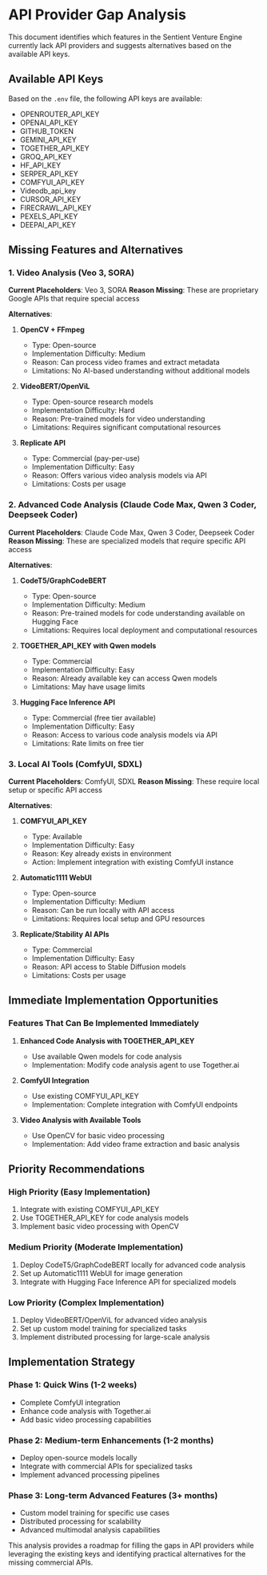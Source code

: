 # API Provider Gap Analysis

This document identifies which features in the Sentient Venture Engine currently lack API providers and suggests alternatives based on the available API keys.

## Available API Keys

Based on the `.env` file, the following API keys are available:
- OPENROUTER_API_KEY
- OPENAI_API_KEY
- GITHUB_TOKEN
- GEMINI_API_KEY
- TOGETHER_API_KEY
- GROQ_API_KEY
- HF_API_KEY
- SERPER_API_KEY
- COMFYUI_API_KEY
- Videodb_api_key
- CURSOR_API_KEY
- FIRECRAWL_API_KEY
- PEXELS_API_KEY
- DEEPAI_API_KEY

## Missing Features and Alternatives

### 1. Video Analysis (Veo 3, SORA)

**Current Placeholders**: Veo 3, SORA
**Reason Missing**: These are proprietary Google APIs that require special access

**Alternatives**:
1. **OpenCV + FFmpeg**
   - Type: Open-source
   - Implementation Difficulty: Medium
   - Reason: Can process video frames and extract metadata
   - Limitations: No AI-based understanding without additional models

2. **VideoBERT/OpenViL**
   - Type: Open-source research models
   - Implementation Difficulty: Hard
   - Reason: Pre-trained models for video understanding
   - Limitations: Requires significant computational resources

3. **Replicate API**
   - Type: Commercial (pay-per-use)
   - Implementation Difficulty: Easy
   - Reason: Offers various video analysis models via API
   - Limitations: Costs per usage

### 2. Advanced Code Analysis (Claude Code Max, Qwen 3 Coder, Deepseek Coder)

**Current Placeholders**: Claude Code Max, Qwen 3 Coder, Deepseek Coder
**Reason Missing**: These are specialized models that require specific API access

**Alternatives**:
1. **CodeT5/GraphCodeBERT**
   - Type: Open-source
   - Implementation Difficulty: Medium
   - Reason: Pre-trained models for code understanding available on Hugging Face
   - Limitations: Requires local deployment and computational resources

2. **TOGETHER_API_KEY with Qwen models**
   - Type: Commercial
   - Implementation Difficulty: Easy
   - Reason: Already available key can access Qwen models
   - Limitations: May have usage limits

3. **Hugging Face Inference API**
   - Type: Commercial (free tier available)
   - Implementation Difficulty: Easy
   - Reason: Access to various code analysis models via API
   - Limitations: Rate limits on free tier

### 3. Local AI Tools (ComfyUI, SDXL)

**Current Placeholders**: ComfyUI, SDXL
**Reason Missing**: These require local setup or specific API access

**Alternatives**:
1. **COMFYUI_API_KEY**
   - Type: Available
   - Implementation Difficulty: Easy
   - Reason: Key already exists in environment
   - Action: Implement integration with existing ComfyUI instance

2. **Automatic1111 WebUI**
   - Type: Open-source
   - Implementation Difficulty: Medium
   - Reason: Can be run locally with API access
   - Limitations: Requires local setup and GPU resources

3. **Replicate/Stability AI APIs**
   - Type: Commercial
   - Implementation Difficulty: Easy
   - Reason: API access to Stable Diffusion models
   - Limitations: Costs per usage

## Immediate Implementation Opportunities

### Features That Can Be Implemented Immediately

1. **Enhanced Code Analysis with TOGETHER_API_KEY**
   - Use available Qwen models for code analysis
   - Implementation: Modify code analysis agent to use Together.ai

2. **ComfyUI Integration**
   - Use existing COMFYUI_API_KEY
   - Implementation: Complete integration with ComfyUI endpoints

3. **Video Analysis with Available Tools**
   - Use OpenCV for basic video processing
   - Implementation: Add video frame extraction and basic analysis

## Priority Recommendations

### High Priority (Easy Implementation)
1. Integrate with existing COMFYUI_API_KEY
2. Use TOGETHER_API_KEY for code analysis models
3. Implement basic video processing with OpenCV

### Medium Priority (Moderate Implementation)
1. Deploy CodeT5/GraphCodeBERT locally for advanced code analysis
2. Set up Automatic1111 WebUI for image generation
3. Integrate with Hugging Face Inference API for specialized models

### Low Priority (Complex Implementation)
1. Deploy VideoBERT/OpenViL for advanced video analysis
2. Set up custom model training for specialized tasks
3. Implement distributed processing for large-scale analysis

## Implementation Strategy

### Phase 1: Quick Wins (1-2 weeks)
- Complete ComfyUI integration
- Enhance code analysis with Together.ai
- Add basic video processing capabilities

### Phase 2: Medium-term Enhancements (1-2 months)
- Deploy open-source models locally
- Integrate with commercial APIs for specialized tasks
- Implement advanced processing pipelines

### Phase 3: Long-term Advanced Features (3+ months)
- Custom model training for specific use cases
- Distributed processing for scalability
- Advanced multimodal analysis capabilities

This analysis provides a roadmap for filling the gaps in API providers while leveraging the existing keys and identifying practical alternatives for the missing commercial APIs.
